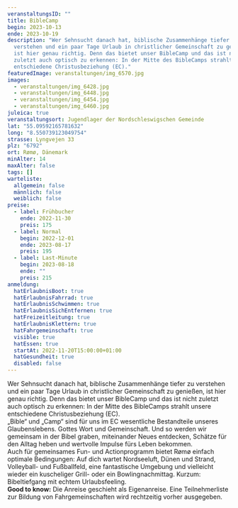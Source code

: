 ```yaml
---
veranstaltungsID: ""
title: BibleCamp
begin: 2023-10-13
ende: 2023-10-19
description: "Wer Sehnsucht danach hat, biblische Zusammenhänge tiefer zu
  verstehen und ein paar Tage Urlaub in christlicher Gemeinschaft zu genießen,
  ist hier genau richtig. Denn das bietet unser BibleCamp und das ist nicht
  zuletzt auch optisch zu erkennen: In der Mitte des BibleCamps strahlt unsere
  entschiedene Christusbeziehung (EC)."
featuredImage: veranstaltungen/img_6570.jpg
images:
  - veranstaltungen/img_6428.jpg
  - veranstaltungen/img_6448.jpg
  - veranstaltungen/img_6454.jpg
  - veranstaltungen/img_6460.jpg
juleica: true
veranstaltungsort: Jugendlager der Nordschleswigschen Gemeinde
lat: "55.09592165781632"
long: "8.550739123049754"
strasse: Lyngvejen 33
plz: "6792"
ort: Rømø, Dänemark
minAlter: 14
maxAlter: false
tags: []
warteliste:
  allgemein: false
  männlich: false
  weiblich: false
preise:
  - label: Frühbucher
    ende: 2022-11-30
    preis: 175
  - label: Normal
    begin: 2022-12-01
    ende: 2023-08-17
    preis: 195
  - label: Last-Minute
    begin: 2023-08-18
    ende: ""
    preis: 215
anmeldung:
  hatErlaubnisBoot: true
  hatErlaubnisFahrrad: true
  hatErlaubnisSchwimmen: true
  hatErlaubnisSichEntfernen: true
  hatFreizeitleitung: true
  hatErlaubnisKlettern: true
  hatFahrgemeinschaft: true
  visible: true
  hatEssen: true
  startAt: 2022-11-20T15:00:00+01:00
  hatGesundheit: true
  disabled: false
---
```

Wer Sehnsucht danach hat, biblische Zusammenhänge tiefer zu verstehen und ein paar Tage Urlaub in christlicher Gemeinschaft zu genießen, ist hier genau richtig. Denn das bietet unser BibleCamp und das ist nicht zuletzt auch optisch zu erkennen: In der Mitte des BibleCamps strahlt unsere entschiedene Christusbeziehung (EC).\
„Bible“ und „Camp“ sind für uns im EC wesentliche Bestandteile unseres Glaubenslebens. Gottes Wort und Gemeinschaft. Und so werden wir gemeinsam in der Bibel graben, miteinander Neues entdecken, Schätze für den Alltag heben und wertvolle Impulse fürs Leben bekommen.\
Auch für gemeinsames Fun- und Actionprogramm bietet Rømø einfach optimale Bedingungen: Auf dich wartet Nordseeluft, Dünen und Strand, Volleyball- und Fußballfeld, eine fantastische Umgebung und vielleicht wieder ein kuscheliger Grill- oder ein Bowlingnachmittag. Kurzum: Bibeltiefgang mit echtem Urlaubsfeeling.\
**Good to know:** Die Anreise geschieht als Eigenanreise. Eine Teilnehmerliste zur Bildung von Fahrgemeinschaften wird rechtzeitig vorher ausgegeben.
